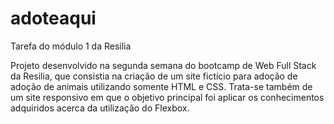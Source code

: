 # adoteaqui

Tarefa do módulo 1 da Resilia 

Projeto desenvolvido na segunda semana do bootcamp de Web Full Stack da Resilia, que consistia na criação de um site fictício para adoção de adoção de animais utilizando somente HTML e CSS.
Trata-se também de um site responsivo em que o objetivo principal foi aplicar os conhecimentos adquiridos acerca da utilização do Flexbox.
